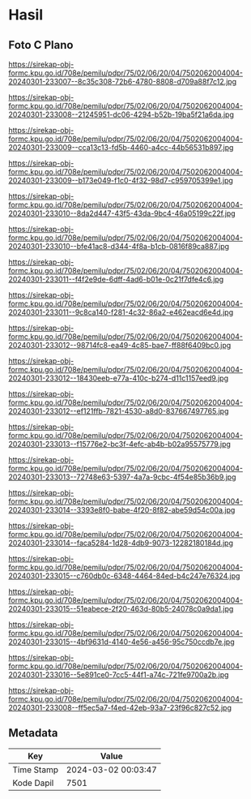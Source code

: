 # Hasil

## Foto C Plano

https://sirekap-obj-formc.kpu.go.id/708e/pemilu/pdpr/75/02/06/20/04/7502062004004-20240301-233007--8c35c308-72b6-4780-8808-d709a88f7c12.jpg

https://sirekap-obj-formc.kpu.go.id/708e/pemilu/pdpr/75/02/06/20/04/7502062004004-20240301-233008--21245951-dc06-4294-b52b-19ba5f21a6da.jpg

https://sirekap-obj-formc.kpu.go.id/708e/pemilu/pdpr/75/02/06/20/04/7502062004004-20240301-233009--cca13c13-fd5b-4460-a4cc-44b56531b897.jpg

https://sirekap-obj-formc.kpu.go.id/708e/pemilu/pdpr/75/02/06/20/04/7502062004004-20240301-233009--b173e049-f1c0-4f32-98d7-c959705399e1.jpg

https://sirekap-obj-formc.kpu.go.id/708e/pemilu/pdpr/75/02/06/20/04/7502062004004-20240301-233010--8da2d447-43f5-43da-9bc4-46a05199c22f.jpg

https://sirekap-obj-formc.kpu.go.id/708e/pemilu/pdpr/75/02/06/20/04/7502062004004-20240301-233010--bfe41ac8-d344-4f8a-b1cb-0816f89ca887.jpg

https://sirekap-obj-formc.kpu.go.id/708e/pemilu/pdpr/75/02/06/20/04/7502062004004-20240301-233011--f4f2e9de-6dff-4ad6-b01e-0c21f7dfe4c6.jpg

https://sirekap-obj-formc.kpu.go.id/708e/pemilu/pdpr/75/02/06/20/04/7502062004004-20240301-233011--9c8ca140-f281-4c32-86a2-e462eacd6e4d.jpg

https://sirekap-obj-formc.kpu.go.id/708e/pemilu/pdpr/75/02/06/20/04/7502062004004-20240301-233012--98714fc8-ea49-4c85-bae7-ff88f6409bc0.jpg

https://sirekap-obj-formc.kpu.go.id/708e/pemilu/pdpr/75/02/06/20/04/7502062004004-20240301-233012--18430eeb-e77a-410c-b274-d11c1157eed9.jpg

https://sirekap-obj-formc.kpu.go.id/708e/pemilu/pdpr/75/02/06/20/04/7502062004004-20240301-233012--ef121ffb-7821-4530-a8d0-837667497765.jpg

https://sirekap-obj-formc.kpu.go.id/708e/pemilu/pdpr/75/02/06/20/04/7502062004004-20240301-233013--f15776e2-bc3f-4efc-ab4b-b02a95575779.jpg

https://sirekap-obj-formc.kpu.go.id/708e/pemilu/pdpr/75/02/06/20/04/7502062004004-20240301-233013--72748e63-5397-4a7a-9cbc-4f54e85b36b9.jpg

https://sirekap-obj-formc.kpu.go.id/708e/pemilu/pdpr/75/02/06/20/04/7502062004004-20240301-233014--3393e8f0-babe-4f20-8f82-abe59d54c00a.jpg

https://sirekap-obj-formc.kpu.go.id/708e/pemilu/pdpr/75/02/06/20/04/7502062004004-20240301-233014--faca5284-1d28-4db9-9073-12282180184d.jpg

https://sirekap-obj-formc.kpu.go.id/708e/pemilu/pdpr/75/02/06/20/04/7502062004004-20240301-233015--c760db0c-6348-4464-84ed-b4c247e76324.jpg

https://sirekap-obj-formc.kpu.go.id/708e/pemilu/pdpr/75/02/06/20/04/7502062004004-20240301-233015--51eabece-2f20-463d-80b5-24078c0a9da1.jpg

https://sirekap-obj-formc.kpu.go.id/708e/pemilu/pdpr/75/02/06/20/04/7502062004004-20240301-233015--4bf9631d-4140-4e56-a456-95c750ccdb7e.jpg

https://sirekap-obj-formc.kpu.go.id/708e/pemilu/pdpr/75/02/06/20/04/7502062004004-20240301-233016--5e891ce0-7cc5-44f1-a74c-721fe9700a2b.jpg

https://sirekap-obj-formc.kpu.go.id/708e/pemilu/pdpr/75/02/06/20/04/7502062004004-20240301-233008--ff5ec5a7-f4ed-42eb-93a7-23f96c827c52.jpg


## Metadata

| Key        | Value               |
| ---------- | ------------------- |
| Time Stamp | 2024-03-02 00:03:47 |
| Kode Dapil | 7501                |



